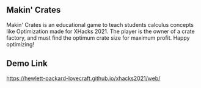 ## Makin' Crates
Makin' Crates is an educational game to teach students calculus concepts like Optimization made for XHacks 2021. The player is the owner of a crate factory, and must find the optimum crate size for maximum profit. Happy optimizing!

## Demo Link
https://hewlett-packard-lovecraft.github.io/xhacks2021/web/
